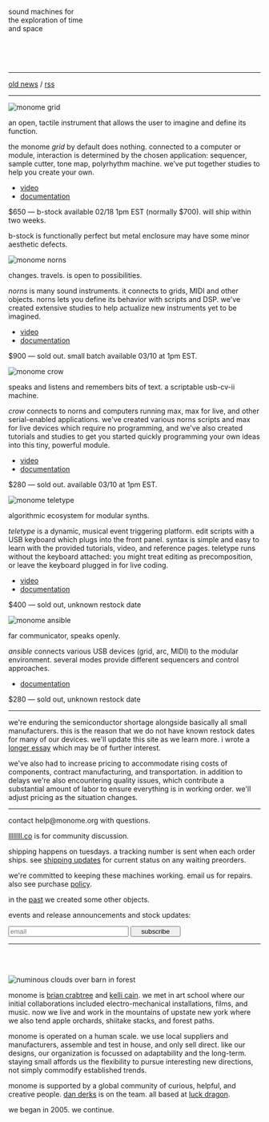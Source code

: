 <p>sound machines for<br/>
    the exploration of time<br/>
    and space</p>
<br/>
<br/>
<br/>

---


<!--NEWS-->

[old news](/old.html) / [rss](rss.xml)

---

<p><img src="image/grid.jpg" alt="monome grid" /></p>
<p>an open, tactile instrument that allows the user to imagine and define its function.</p>
<p>the monome <i>grid</i> by default does nothing. connected to a computer or module, interaction is determined by the chosen application: sequencer, sample cutter, tone map, polyrhythm machine. we’ve put together studies to help you create your own.</p>
<ul>
  <li><a href="https://vimeo.com/266741634">video</a></li>
  <li><a href="https://monome.org/docs/grid">documentation</a></li>
</ul>
<p>$650 &mdash; b-stock available 02/18 1pm EST (normally $700). will ship within two weeks.</p>
<p>b-stock is functionally perfect but metal enclosure may have some minor aesthetic defects.</p>

<!--GRID-->


<p><img src="image/norns-black.jpg" alt="monome norns" /></p>
<p>changes. travels. is open to possibilities.</p> 
<p><i>norns</i> is many sound instruments. it connects to grids, MIDI and other objects. norns lets you define its behavior with scripts and DSP. we've created extensive studies to help actualize new instruments yet to be imagined. </p>
<ul>
  <li><a href="https://vimeo.com/267112253">video</a></li>
  <li><a href="https://monome.org/docs/norns">documentation</a></li>
</ul>
<p>$900 &mdash; sold out. small batch available 03/10 at 1pm EST.</p>

<!--N ORNS-->


<p><img src="image/crow.jpg" alt="monome crow" /></p>
<p>speaks and listens and remembers bits of text. a scriptable usb-cv-ii machine.</p>
<p><i>crow</i> connects to norns and computers running max, max for live, and other serial-enabled applications. we've created various norns scripts and max for live devices which require no programming, and we've also created tutorials and studies to get you started quickly programming your own ideas into this tiny, powerful module. </p>
<ul>
  <li><a href="https://vimeo.com/362620801">video</a></li>
  <li><a href="https://monome.org/docs/crow">documentation</a></li>
</ul>
<p>$280 &mdash; sold out. available 03/10 at 1pm EST.</p>


<p><img src="image/tt.jpg" alt="monome teletype" /></p>
<p>algorithmic ecosystem for modular synths.</p>
<p><i>teletype</i> is a dynamic, musical event triggering platform. edit scripts with a USB keyboard which plugs into the front panel. syntax is simple and easy to learn with the provided tutorials, video, and reference pages. teletype runs without the keyboard attached: you might treat editing as precomposition, or leave the keyboard plugged in for live coding. </p>
<ul>
  <li><a href="https://vimeo.com/129271731">video</a></li>
  <li><a href="https://monome.org/docs/teletype">documentation</a></li>
</ul>
<p>$400 &mdash; sold out, unknown restock date</p>


<p><img src="image/ansible.jpg" alt="monome ansible" /></p>
<p>far communicator, speaks openly.</p>
<p><i>ansible</i> connects various USB devices (grid, arc, MIDI) to the modular environment. several modes provide different sequencers and control approaches.</p>
<ul>
  <li><a href="https://monome.org/docs/ansible">documentation</a></li>
</ul>
<p>$280 &mdash; sold out, unknown restock date</p>

<hr/>
<p>we're enduring the semiconductor shortage alongside basically all small manufacturers. this is the reason that we do not have known restock dates for many of our devices. we'll update this site as we learn more. i wrote a <a href="https://llllllll.co/t/scarcity-and-precarity-in-small-manufacturing/55896">longer essay</a> which may be of further interest.</p>
<p>we've also had to increase pricing to accommodate rising costs of components, contract manufacturing, and transportation. in addition to delays we're also encountering quality issues, which contribute a substantial amount of labor to ensure everything is in working order. we'll adjust pricing as the situation changes.</p>

<hr/>
<p>contact help@monome.org with questions.</p>
<p><a href="https://llllllll.co">llllllll.co</a> is for community discussion.</p>

shipping happens on tuesdays. a tracking number is sent when each order ships. see [shipping updates](/shipping.html) for current status on any waiting preorders.

<p>we're committed to keeping these machines working. email us for repairs. also see purchase <a href="policy.html">policy</a>.</p>

<p>in the <a href="past.html">past</a> we created some other objects.</p>
<p>events and release announcements and stock updates:</p>
<form action="https://tinyletter.com/monome" method="post" target="popupwindow" onsubmit="window.open('https://tinyletter.com/monome', 'popupwindow', 'scrollbars=yes,width=800,height=600');return true"><p><input type="text" style="width:240px" name="email" id="tlemail" placeholder="email"/> <input type="hidden" value="1" name="embed"/><input type="submit" value="subscribe" style="width:100px"/></p></form>

<hr/>
<br/>
<br/>

<p><img src="image/barn.jpg" alt="numinous clouds over barn in forest" /></p>
<p>monome is <a href="https://nnnnnnnn.co">brian crabtree</a> and <a href="http://kellicain.com">kelli cain</a>. we met in art school where our initial collaborations included electro-mechanical installations, films, and music. now we live and work in the mountains of upstate new york where we also tend apple orchards, shiitake stacks, and forest paths.</p>
<p>monome is operated on a human scale. we use local suppliers and manufacturers, assemble and test in house, and only sell direct. like our designs, our organization is focussed on adaptability and the long-term. staying small affords us the flexibility to pursue interesting new directions, not simply commodify established trends.</p>
<p>monome is supported by a global community of curious, helpful, and creative people. <a href="https://dndrks.com">dan derks</a> is on the team. all based at <a href="https://luckdragon.space">luck dragon</a>.</p>
<p>we began in 2005. we continue.</p>
